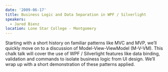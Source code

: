 ```yaml
---
date: '2009-06-17'
title: Business Logic and Data Separation in WPF / Silverlight
speakers:
  - Jared Bienz
location: Lone Star College - Montgomery
---
```

Starting with a short history on familiar patterns like MVC and MVP, we’ll quickly move on to a discussion of Model-View-ViewModel (M-V-VM). This chalk talk will cover the use of WPF / Silverlight features like data binding, validation and commands to isolate business logic from UI design. We’ll wrap up with a short demonstration of these patterns applied.